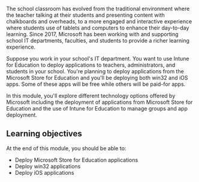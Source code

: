 The school classroom has evolved from the traditional environment where  the teacher talking at their students and presenting content with chalkboards and overheads, to a more engaged and interactive experience where students use of tablets and computers to enhance their day-to-day learning. Since 2017, Microsoft has been working with and supporting school IT departments, faculties, and students to provide a richer learning experience.

Suppose you work in your school's IT department. You want to use Intune for Education to deploy applications to teachers, administrators, and students in your school. You're planning to deploy applications from the Microsoft Store for Education and you'll be deploying both win32 and iOS apps. Some of these apps will be free while others will be paid-for apps.

In this module, you'll explore different technology options offered by Microsoft including the deployment of applications from Microsoft Store for Education and the use of Intune for Education to manage groups and app deployment.

## Learning objectives

At the end of this module, you should be able to:

- Deploy Microsoft Store for Education applications
- Deploy win32 applications
- Deploy iOS applications

